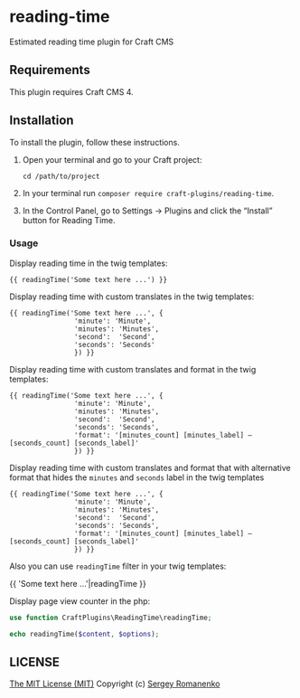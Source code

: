 # reading-time
Estimated reading time plugin for Craft CMS

## Requirements

This plugin requires Craft CMS 4.

## Installation

To install the plugin, follow these instructions.

1. Open your terminal and go to your Craft project:
    ```
    cd /path/to/project
    ```

2. In your terminal run `composer require craft-plugins/reading-time`.

3. In the Control Panel, go to Settings → Plugins and click the “Install” button for Reading Time.

### Usage

Display reading time in the twig templates:

```
{{ readingTime('Some text here ...') }}
```

Display reading time with custom translates in the twig templates:

```
{{ readingTime('Some text here ...', {
                'minute': 'Minute',
                'minutes': 'Minutes',
                'second':  'Second',
                'seconds': 'Seconds'
                }) }}
```

Display reading time with custom translates and format in the twig templates:

```
{{ readingTime('Some text here ...', {
                'minute': 'Minute',
                'minutes': 'Minutes',
                'second':  'Second',
                'seconds': 'Seconds',
                'format': '[minutes_count] [minutes_label] – [seconds_count] [seconds_label]'
                }) }}
```

Display reading time with custom translates and format that with alternative format that hides the `minutes` and `seconds` label in the twig templates

```
{{ readingTime('Some text here ...', {
                'minute': 'Minute',
                'minutes': 'Minutes',
                'second':  'Second',
                'seconds': 'Seconds',
                'format': '[minutes_count] [minutes_label] – [seconds_count] [seconds_label]'
                }) }}
```

Also you can use `readingTime` filter in your twig templates: 

{{ 'Some text here ...'|readingTime }}

Display page view counter in the php:

```php
use function CraftPlugins\ReadingTime\readingTime;

echo readingTime($content, $options);
```

## LICENSE
[The MIT License (MIT)](https://github.com/craft-plugins/reading-time/blob/master/LICENSE.md)
Copyright (c) [Sergey Romanenko](https://awilum.github.io/)